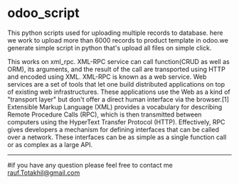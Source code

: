 # odoo_script
This python scripts used for uploading multiple records to database.
here we work to upload more than 6000 records to product template in odoo.we generate simple script in python that's upload all files on simple click.

This works on xml_rpc. XML-RPC service can call function(CRUD as well as ORM), its arguments, and the result of the call are transported using HTTP and encoded using XML.
XML-RPC is known as a web service. Web services are a set of tools that let one build distributed applications on top of existing web infrastructures. These applications use the Web as a kind of "transport layer" but don't offer a direct human interface via the browser.[1] Extensible Markup Language (XML) provides a vocabulary for describing Remote Procedure Calls (RPC), which is then transmitted between computers using the HyperText Transfer Protocol (HTTP). Effectively, RPC gives developers a mechanism for defining interfaces that can be called over a network. These interfaces can be as simple as a single function call or as complex as a large API.




----
#if you have any question please feel free to contact me
rauf.Totakhil@gmail.com
